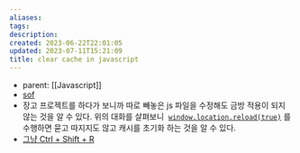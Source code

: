 ```yaml
---
aliases: 
tags: 
description:
created: 2023-06-22T22:01:05
updated: 2023-07-11T15:21:09
title: clear cache in javascript
---
```

- parent: [[Javascript]]
- [sof](https://stackoverflow.com/questions/1011605/clear-the-cache-in-javascript)
- 장고 프로젝트를 하다가 보니까 따로 빼놓은 js 파일을 수정해도 금방 적용이 되지 않는 것을 알 수 있다. 위의 대화를 살펴보니  [`window.location.reload(true)`](http://msdn.microsoft.com/en-us/library/ms536691%28VS.85%29.aspx) 를 수행하면 묻고 따지지도 않고 캐시를 초기화 하는 것을 알 수 있다.
- [그냥 Ctrl + Shift + R](https://superuser.com/questions/1190499/how-to-perform-a-hard-refresh-in-edge)